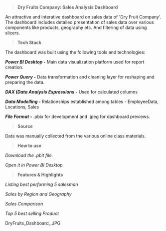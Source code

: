 > **Dry Fruits Company: Sales Analysis Dashboard**

An attractive and interative dashboard on sales data of 'Dry Fruit Company'. The dashboard includes detailed presentation of sales data over various components like products, geography etc. And filtering of data using slicers.

> **Tech Stack**

The dashboard was built using the following tools and technologies:

_**Power BI Desktop -**_ Main data visualization platform used for report creation.

_**Power Query -**_ Data transformation and cleaning layer for reshaping and preparing the data.

_**DAX (Data Analysis Expressions -**_ Used for calculated columns

_**Data Modelling -**_ Relationships established among tables - EmployeeData, Locations, Sales

_**File Format -**_ .pbix for development and .jpeg for dashboard previews.

> **Source**

Data was manually collected from the various online class materials.

> **How to use**

_Download the .pbit file._

_Open it in Power BI Desktop._

> **Features & Highlights**

_Listing best performing 5 salesman_

_Sales by Region and Geography_

_Sales Comparison_

_Top 5 best selling Product_

DryFruits_Dashboard_.JPG

